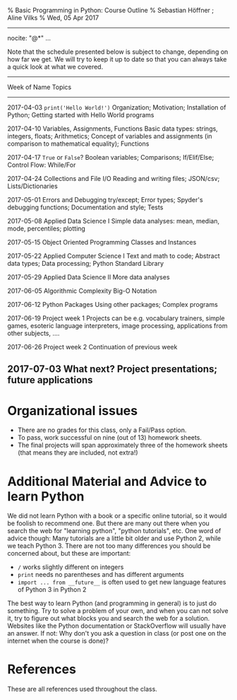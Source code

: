 % Basic Programming in Python: Course Outline
% Sebastian Höffner ; Aline Vilks
% Wed, 05 Apr 2017

---
nocite: "@*"
...

Note that the schedule presented below is subject to change, depending on how far we get. We will try to keep it up to date so that you can always take a quick look at what we covered.

------------------------------------------------------------------------------------------------------
Week of         Name                                Topics
--------------- ----------------------------------- --------------------------------------------------
2017-04-03      `print('Hello World!')`             Organization; Motivation; Installation of Python; Getting started with Hello World programs

2017-04-10      Variables, Assignments, Functions   Basic data types: strings, integers, floats; Arithmetics; Concept of variables and assignments (in comparison to mathematical equality); Functions

2017-04-17      `True` or `False`?                  Boolean variables; Comparisons; If/Elif/Else; Control Flow: While/For

2017-04-24      Collections and File I/O            Reading and writing files; JSON/csv; Lists/Dictionaries

2017-05-01      Errors and Debugging                try/except; Error types; Spyder's debugging functions; Documentation and style; Tests

2017-05-08      Applied Data Science I              Simple data analyses: mean, median, mode, percentiles; plotting

2017-05-15      Object Oriented Programming         Classes and Instances

2017-05-22      Applied Computer Science I          Text and math to code; Abstract data types; Data processing; Python Standard Library

2017-05-29      Applied Data Science II             More data analyses

2017-06-05      Algorithmic Complexity              Big-O Notation

2017-06-12      Python Packages                     Using other packages; Complex programs

2017-06-19      Project week 1                      Projects can be e.g. vocabulary trainers, simple games, esoteric language interpreters, image processing, applications from other subjects, ....

2017-06-26      Project week 2                      Continuation of previous week

2017-07-03      What next?                          Project presentations; future applications
------------------------------------------------------------------------------------------------------


# Organizational issues

- There are no grades for this class, only a Fail/Pass option.
- To pass, work successful on nine (out of 13) homework sheets.
- The final projects will span approximately three of the homework sheets (that
  means they are included, not extra!)


# Additional Material and Advice to learn Python

We did not learn Python with a book or a specific online tutorial, so it would
be foolish to recommend one. But there are many out there when you search the
web for "learning python", "python tutorials", etc.
One word of advice though: Many tutorials are a little bit older and use
Python 2, while we teach Python 3. There are not too many differences you
should be concerned about, but these are important:

- `/` works slightly different on integers
- `print` needs no parentheses and has different arguments
- `import ... from __future__` is often used to get new language features of
  Python 3 in Python 2

The best way to learn Python (and programming in general) is to just do
something. Try to solve a problem of your own, and when you can not solve it,
try to figure out what blocks you and search the web for a solution. Websites
like the Python documentation or StackOverflow will usually have an answer. If
not: Why don't you ask a question in class (or post one on the internet when
the course is done)?


# References

These are all references used throughout the class.

